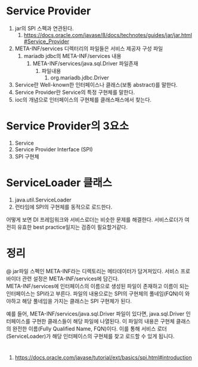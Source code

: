 # Service Provider
1. jar의 SPI 스펙과 연관된다.
    1. https://docs.oracle.com/javase/8/docs/technotes/guides/jar/jar.html#Service_Provider
1. META-INF/services 디렉터리의 파일들은 서비스 제공자 구성 파일
    1. mariadb jdbc의 META-INF/services 내용
        1. META-INF/services/java.sql.Driver 파일존재
            1. 파일내용 
                1. org.mariadb.jdbc.Driver
1. Service란 Well-known한 인터페이스나 클래스(보통 abstract)를 말한다.
1. Service Provider란 Service의 특정 구현체를 말한다.
1. ioc의 개념으로 인터페이스의 구현체를 클래스패스에서 찾는다.

# Service Provider의 3요소
1. Service  
1. Service Provider Interface (SPI)
1. SPI 구현체

# ServiceLoader 클래스
1. java.util.ServiceLoader
1. 런타임에 SPI의 구현체를 동적으로 로드한다.

어떻게 보면 DI 프레임워크와 서비스로더는 비슷한 문제를 해결한다. 
서비스로더가 여전히 유효한 best practice일지는 검증이 필요할거같다.

# 정리 
 
@ 
jar파일 스펙인 META-INF라는 디렉토리는 메타데이터가 담겨져있다. 서비스 프로바이더 관련 설정은 META-INF/services에 담긴다.  
META-INF/services에 인터페이스의 이름으로 생성된 파일이 존재하고 이름이 되는 인터페이스는 SPI라고 부른다.
파일의 내용으로는 SPI의 구현체의 풀네임(FQN)이 와야하고 해당 풀네임을 가지는 클래스는 SPI 구현체가 된다.
  
예를 들어, META-INF/services/java.sql.Driver 파일이 있다면, java.sql.Driver 인터페이스를 구현한 클래스들이 해당 파일에 나열된다. 
이 파일의 내용은 구현체 클래스의 완전한 이름(Fully Qualified Name, FQN)이다.
이를 통해 서비스 로더(ServiceLoader)가 해당 인터페이스의 구현체를 찾고 로드할 수 있게 됩니다.

# 
1. https://docs.oracle.com/javase/tutorial/ext/basics/spi.html#introduction